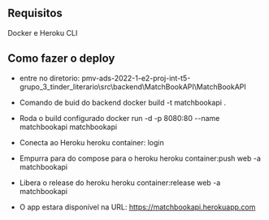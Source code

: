 
## Requisitos
Docker e Heroku CLI


## Como fazer o deploy

- entre no diretorio: pmv-ads-2022-1-e2-proj-int-t5-grupo_3_tinder_literario\src\backend\MatchBookAPI\MatchBookAPI

- Comando de buid do backend
docker build -t matchbookapi .

- Roda o build configurado
docker run -d -p 8080:80 --name matchbookapi matchbookapi

- Conecta ao Heroku 
heroku container: login

- Empurra para do compose para o heroku
heroku container:push web -a matchbookapi

- Libera o release do heroku
heroku container:release web -a matchbookapi

- O app estara disponível na URL:
https://matchbookapi.herokuapp.com